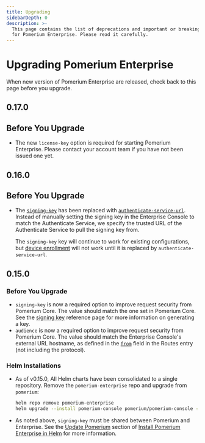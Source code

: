 ```yaml
---
title: Upgrading
sidebarDepth: 0
description: >-
  This page contains the list of deprecations and important or breaking changes
  for Pomerium Enterprise. Please read it carefully.
---
```


#  Upgrading Pomerium Enterprise

When new version of Pomerium Enterprise are released, check back to this page before you upgrade.

## 0.17.0

## Before You Upgrade

- The new `license-key`  option is required for starting Pomerium Enterprise. Please contact your account team if you have not been issued one yet.

## 0.16.0

## Before You Upgrade

- The [`signing-key`](/enterprise/reference/config#signing-key) has been replaced with [`authenticate-service-url`](/enterprise/reference/config#authenticate-service-url). Instead of manually setting the signing key in the Enterprise Console to match the Authenticate Service, we specify the trusted URL of the Authenticate Service to pull the signing key from.

  The `signing-key` key will continue to work for existing configurations, but [device enrollment](/enterprise/reference/manage#new-enrollment) will not work until it is replaced by `authenticate-service-url`.

## 0.15.0

### Before You Upgrade

- `signing-key` is now a required option to improve request security from Pomerium Core. The value should match the one set in Pomerium Core. See the [signing key] reference page for more information on generating a key.
- `audience` is now a required option to improve request security from Pomerium Core. The value should match the Enterprise Console's external URL hostname, as defined in the [`from`](/reference/readme#routes) field in the Routes entry (not including the protocol).

[signing key]: /reference/readme#signing-key

### Helm Installations

- As of v0.15.0, All Helm charts have been consolidated to a single repository. Remove the `pomerium-enterprise` repo and upgrade from `pomerium`:

   ```bash
   helm repo remove pomerium-enterprise
   helm upgrade --install pomerium-console pomerium/pomerium-console --values=pomerium-console-values.yaml
   ```

- As noted above, `signing-key` must be shared between Pomerium and Enterprise. See the [Update Pomerium](/enterprise/install/helm#update-pomerium) section of [Install Pomerium Enterprise in Helm](/enterprise/install/helm) for more information.
